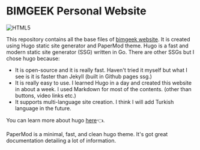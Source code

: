 # BIMGEEK Personal Website

![HTML5](https://img.shields.io/badge/HTML5-E34F26.svg?&style=for-the-badge&logo=html5&logoColor=white)

This repository contains all the base files of [bimgeek website](https://bimgeek.github.io). It is created using Hugo static site generator and PaperMod theme.  Hugo is a fast and modern static site generator (SSG) written in Go. There are other SSGs but I chose hugo because:

- It is open-source and it is really fast. Haven't tried it myself but what I see is it is faster than Jekyll (built in Github pages ssg.)
- It is really easy to use. I learned Hugo in a day and created this website in about a week. I used Markdown for most of the contents. (other than buttons, video links etc.)
- It supports multi-language site creation. I think I will add Turkish language in the future.

You can learn more about hugo [here](https://gohugo.io)👈.

PaperMod is a minimal, fast, and clean hugo theme. It's got great documentation detailing a lot of information.
